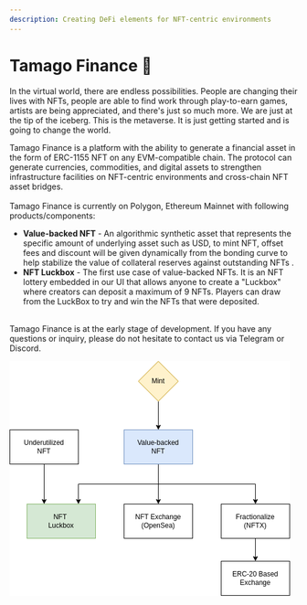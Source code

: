 ```yaml
---
description: Creating DeFi elements for NFT-centric environments
---
```


# Tamago Finance 🥚

In the virtual world, there are endless possibilities. People are changing their lives with NFTs, people are able to find work through play-to-earn games, artists are being appreciated, and there's just so much more. We are just at the tip of the iceberg. This is the metaverse. It is just getting started and is going to change the world.&#x20;

Tamago Finance is a platform with the ability to generate a financial asset in the form of ERC-1155 NFT on any EVM-compatible chain. The protocol can generate currencies, commodities, and digital assets to strengthen infrastructure facilities on NFT-centric environments and cross-chain NFT asset bridges. \
\
Tamago Finance is currently on Polygon, Ethereum Mainnet with following products/components:

* **Value-backed NFT** - An algorithmic synthetic asset that represents the specific amount of underlying asset such as USD, to mint NFT, offset fees and discount will be given dynamically from the bonding curve to help stabilize the value of collateral reserves against outstanding NFTs .
* **NFT Luckbox** - The first use case of value-backed NFTs. It is an NFT lottery embedded in our UI that allows anyone to create a "Luckbox" where creators can deposit a maximum of 9 NFTs. Players can draw from the LuckBox to try and win the NFTs that were deposited. &#x20;

\
Tamago Finance is at the early stage of development. If you have any questions or inquiry, please do not hesitate to contact us via Telegram or Discord.

![The Ecosystem](.gitbook/assets/tamago-nft.drawio.png)
